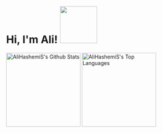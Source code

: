 # Hi, I'm Ali! <img src="https://giphy.com/embed/MPxg9U887PS0B8XT4J.gif" width="100px">

<a href="https://github.com/AliHashemiS/github-readme-stats"><img height='200px' alt="AliHashemiS's Github Stats" src="https://github-readme-stats.vercel.app/api?username=AliHashemiS&show_icons=true&count_private=false&theme=react&hide_border=true&bg_color=0D1117" /></a>
<a href="https://github.com/AliHashemiS/github-readme-stats"><img height='200px' alt="AliHashemiS's Top Languages" src="https://github-readme-stats.vercel.app/api/top-langs/?username=AliHashemiS&langs_count=8&count_private=false&layout=compact&theme=react&hide_border=true&bg_color=0D1117" /></a>
